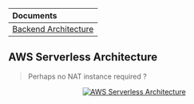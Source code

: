 | Documents                                                |
|:---------------------------------------------------------|
| [Backend Architecture](backend/internal/api/doc/README.md) |


## AWS Serverless Architecture
> Perhaps no NAT instance required ?
<p align="center">
  <a href="https://github.com/user-attachments/assets/2c2176a8-dd1a-4015-bdb2-9981af0ed60c">
    <img src="https://github.com/user-attachments/assets/2c2176a8-dd1a-4015-bdb2-9981af0ed60c" alt="AWS Serverless Architecture">
  </a>
</p>

